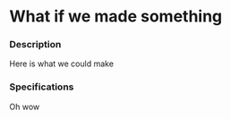# What if we made something

### Description
Here is what we could make

### Specifications

Oh wow
